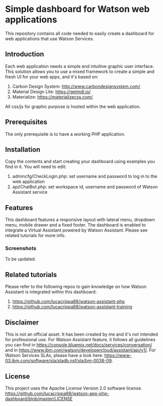 # Simple dashboard for Watson web applications

This repository contains all code needed to easily create a dashboard for web applications that use Watson Services.

## Introduction

Each web application needs a simple and intuitive graphic user interface. This solution allows you to use a mixed framework to create a simple and fresh UI for your web apps, and it's based on:

1. Carbon Design System: http://www.carbondesignsystem.com/
2. Material Design Lite: https://getmdl.io/
3. Materialize: https://materializecss.com/

All css/js for graphic purpose is hosted within the web application.

## Prerequisites

The only prerequisite is to have a working PHP application.

## Installation

Copy the contents and start creating your dashboard using examples you find in it.
You will need to edit:
1. admincfg/CheckLogin.php: set username and password to log in to the web application
2. api/ChatBot.php: set workspace id, username and password of Watson Assistant service

## Features

This dashboard features a responsive layout with lateral menu, dropdown menu, mobile drawer and a fixed footer. The dashboard is enabled to integrate a Virtual Assistant powered by Watson Assistant. Please see related tutorials for more info.

### Screenshots

To be updated.

## Related tutorials

Please refer to the following repos to gain knowledge on how Watson Assistant is integrated within this dashboard:

1. https://github.com/lucacrippa88/watson-assistant-php
2. https://github.com/lucacrippa88/watson-assistant-training

## Disclaimer

This is not an official asset. It has been created by me and it's not intended for professional use. For Watson Assistant feature, it follows all guidelines you can find in https://console.bluemix.net/docs/services/conversation/ and in https://www.ibm.com/watson/developercloud/assistant/api/v1/. For Watson Services SLAs, please have a look here: https://www-03.ibm.com/software/sla/sladb.nsf/sla/bm-0038-09.

## License

This project uses the Apache License Version 2.0 software license. https://github.com/lucacrippa88/watson-app-php-dashboard/blob/master/LICENSE
